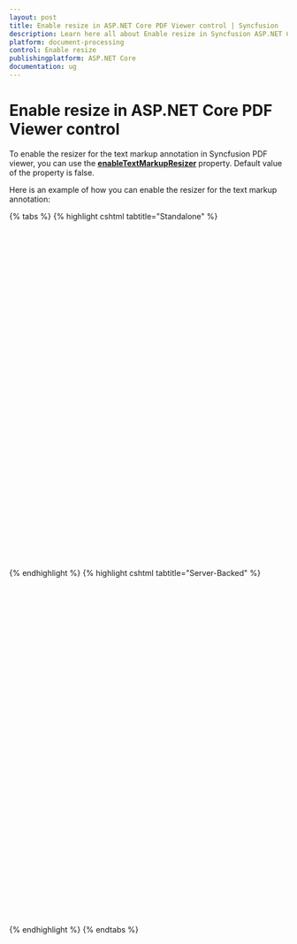 ```yaml
---
layout: post
title: Enable resize in ASP.NET Core PDF Viewer control | Syncfusion
description: Learn here all about Enable resize in Syncfusion ASP.NET Core PDF Viewer control of Syncfusion Essential JS 2 and more.
platform: document-processing
control: Enable resize
publishingplatform: ASP.NET Core
documentation: ug
---
```


# Enable resize in ASP.NET Core PDF Viewer control

To enable the resizer for the text markup annotation in Syncfusion PDF viewer, you can use the [**enableTextMarkupResizer**](https://help.syncfusion.com/cr/aspnetcore-js2/syncfusion.ej2.pdfviewer.pdfviewer.html#Syncfusion_EJ2_PdfViewer_PdfViewer_EnableTextMarkupResizer) property. Default value of the property is false.

Here is an example of how you can enable the resizer for the text markup annotation:

{% tabs %}
{% highlight cshtml tabtitle="Standalone" %}

<div style="width:100%;height:600px">
    <ejs-pdfviewer id="pdfviewer"
                   style="height:600px"
                   documentPath="https://cdn.syncfusion.com/content/pdf/form-filling-document.pdf"
                   resourceUrl="https://cdn.syncfusion.com/ej2/31.1.17/dist/ej2-pdfviewer-lib"
                   enableTextMarkupResizer=false>
    </ejs-pdfviewer>
</div>

{% endhighlight %}
{% highlight cshtml tabtitle="Server-Backed" %}

<div style="width:100%;height:600px">
    <ejs-pdfviewer id="pdfviewer"
                   style="height:600px"
                   documentPath="https://cdn.syncfusion.com/content/pdf/form-filling-document.pdf"
                   serviceUrl="/api/PdfViewer"
                   enableTextMarkupResizer=false>
    </ejs-pdfviewer>
</div>

{% endhighlight %}
{% endtabs %}
